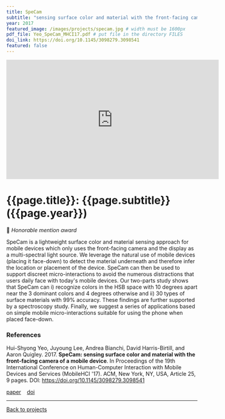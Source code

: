 ```yaml
---
title: SpeCam
subtitle: "sensing surface color and material with the front-facing camera of a mobile device"
year: 2017
featured_image: /images/projects/specam.jpg # width must be 1600px	
pdf_file: Yeo_SpeCam_MHCI17.pdf # put file in the directory FILES
doi_link: https://doi.org/10.1145/3098279.3098541
featured: false
---
```


<!-- 
<div class="gallery" data-columns="1">
	<img src="/images/projects/example.jpg">
	<img src="/images/projects/example.jpg">
	<img src="/images/projects/example.jpg">
</div>
 -->

<iframe width="560" height="315" src="https://www.youtube.com/embed/NxjbOVxcNuM" frameborder="0" allow="accelerometer; autoplay; encrypted-media; gyroscope; picture-in-picture" allowfullscreen></iframe>

<!-- DO NOT CHANGE MANUALLY -->
# {{page.title}}: {{page.subtitle}} ({{page.year}})

🏅 _Honorable mention award_

SpeCam is a lightweight surface color and material sensing approach for mobile devices which only uses the front-facing camera and the display as a multi-spectral light source. We leverage the natural use of mobile devices (placing it face-down) to detect the material underneath and therefore infer the location or placement of the device. SpeCam can then be used to support discreet micro-interactions to avoid the numerous distractions that users daily face with today's mobile devices. Our two-parts study shows that SpeCam can i) recognize colors in the HSB space with 10 degrees apart near the 3 dominant colors and 4 degrees otherwise and ii) 30 types of surface materials with 99% accuracy. These findings are further supported by a spectroscopy study. Finally, we suggest a series of applications based on simple mobile micro-interactions suitable for using the phone when placed face-down.


### References

Hui-Shyong Yeo, Juyoung Lee, Andrea Bianchi, David Harris-Birtill, and Aaron Quigley. 2017. **SpeCam: sensing surface color and material with the front-facing camera of a mobile device**. In Proceedings of the 19th International Conference on Human-Computer Interaction with Mobile Devices and Services (MobileHCI '17). ACM, New York, NY, USA, Article 25, 9 pages. DOI: https://doi.org/10.1145/3098279.3098541

<!-- DO NOT CHANGE MANUALLY -->
<a href="{{ site.url }}/files/{{ page.year }}/{{ page.pdf_file }}" target="_blank">paper</a>&nbsp;&nbsp;&nbsp;
<a href="{{ page.doi_link }}" target="_blank">doi</a>

--- 

<a href="/index.html" class="button button--large">Back to projects</a>